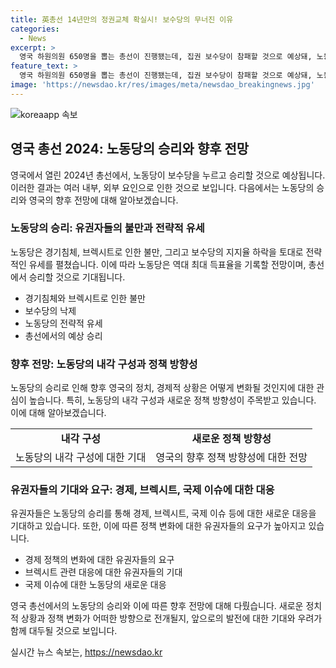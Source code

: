 ```yaml
---
title: 英총선 14년만의 정권교체 확실시! 보수당의 무너진 이유
categories:
  - News
excerpt: >
  영국 하원의원 650명을 뽑는 총선이 진행됐는데, 집권 보수당이 참패할 것으로 예상돼, 노동당의 정권교체 전망이 높아지고 있다. 유세에서 노동당 대표가 역사적 날의 시작이 불과 몇 야드(yd) 남았다며 정권교체를 예고한 가운데, 여론조사에서 보수당 득표율은 가장 낮은 수준을 기록하고 있다. 보수당은 브렉시트, 팬데믹 등으로 인한 불만으로 지지율 하락했으며, 경제성적표에 대한 유권자들의 불만도 제기되고 있다. 이번 총선은 보수당의 스캔들과 인사들의 도박 등으로 공약이 유권자들의 마음을 움직이지 못하고 있으며, 노동당은 압승을 예고하고 있다.
feature_text: >
  영국 하원의원 650명을 뽑는 총선이 진행됐는데, 집권 보수당이 참패할 것으로 예상돼, 노동당의 정권교체 전망이 높아지고 있다. 유세에서 노동당 대표가 역사적 날의 시작이 불과 몇 야드(yd) 남았다며 정권교체를 예고한 가운데, 여론조사에서 보수당 득표율은 가장 낮은 수준을 기록하고 있다. 보수당은 브렉시트, 팬데믹 등으로 인한 불만으로 지지율 하락했으며, 경제성적표에 대한 유권자들의 불만도 제기되고 있다. 이번 총선은 보수당의 스캔들과 인사들의 도박 등으로 공약이 유권자들의 마음을 움직이지 못하고 있으며, 노동당은 압승을 예고하고 있다.
image: 'https://newsdao.kr/res/images/meta/newsdao_breakingnews.jpg'
---
```


<p><img src="https://newsdao.kr/res/images/meta/newsdao_breakingnews.jpg" alt="koreaapp 속보" /></p>

<h2 data-ke-size="size26">영국 총선 2024: 노동당의 승리와 향후 전망</h2>

<p data-ke-size="size16">영국에서 열린 2024년 총선에서, 노동당이 보수당을 누르고 승리할 것으로 예상됩니다. 이러한 결과는 여러 내부, 외부 요인으로 인한 것으로 보입니다. 다음에서는 노동당의 승리와 영국의 향후 전망에 대해 알아보겠습니다.</p>

<h3><b>노동당의 승리: 유권자들의 불만과 전략적 유세</b></h3>

<p data-ke-size="size16">노동당은 경기침체, 브렉시트로 인한 불만, 그리고 보수당의 지지율 하락을 토대로 전략적인 유세를 펼쳤습니다. 이에 따라 노동당은 역대 최대 득표율을 기록할 전망이며, 총선에서 승리할 것으로 기대됩니다.</p>

<ul>
  <li>경기침체와 브렉시트로 인한 불만</li>
  <li>보수당의 낙제</li>
  <li>노동당의 전략적 유세</li>
  <li>총선에서의 예상 승리</li>
</ul>

<h3><b>향후 전망: 노동당의 내각 구성과 정책 방향성</b></h3>

<p data-ke-size="size16">노동당의 승리로 인해 향후 영국의 정치, 경제적 상황은 어떻게 변화될 것인지에 대한 관심이 높습니다. 특히, 노동당의 내각 구성과 새로운 정책 방향성이 주목받고 있습니다. 이에 대해 알아보겠습니다.</p>

<table>
  <tr>
    <td style="text-align: center; height: 17px;"><b>내각 구성</b></td>
    <td style="text-align: center; height: 17px;"><b>새로운 정책 방향성</b></td>
  </tr>
  <tr>
    <td>노동당의 내각 구성에 대한 기대</td>
    <td>영국의 향후 정책 방향성에 대한 전망</td>
  </tr>
</table>

<h3><b>유권자들의 기대와 요구: 경제, 브렉시트, 국제 이슈에 대한 대응</b></h3>

<p data-ke-size="size16">유권자들은 노동당의 승리를 통해 경제, 브렉시트, 국제 이슈 등에 대한 새로운 대응을 기대하고 있습니다. 또한, 이에 따른 정책 변화에 대한 유권자들의 요구가 높아지고 있습니다.</p>

<ul>
  <li>경제 정책의 변화에 대한 유권자들의 요구</li>
  <li>브렉시트 관련 대응에 대한 유권자들의 기대</li>
  <li>국제 이슈에 대한 노동당의 새로운 대응</li>
</ul>

<p data-ke-size="size16">영국 총선에서의 노동당의 승리와 이에 따른 향후 전망에 대해 다뤘습니다. 새로운 정치적 상황과 정책 변화가 어떠한 방향으로 전개될지, 앞으로의 발전에 대한 기대와 우려가 함께 대두될 것으로 보입니다.</p>
실시간 뉴스 속보는, <a href="https://newsdao.kr" rel="dofollow">https://newsdao.kr</a>


